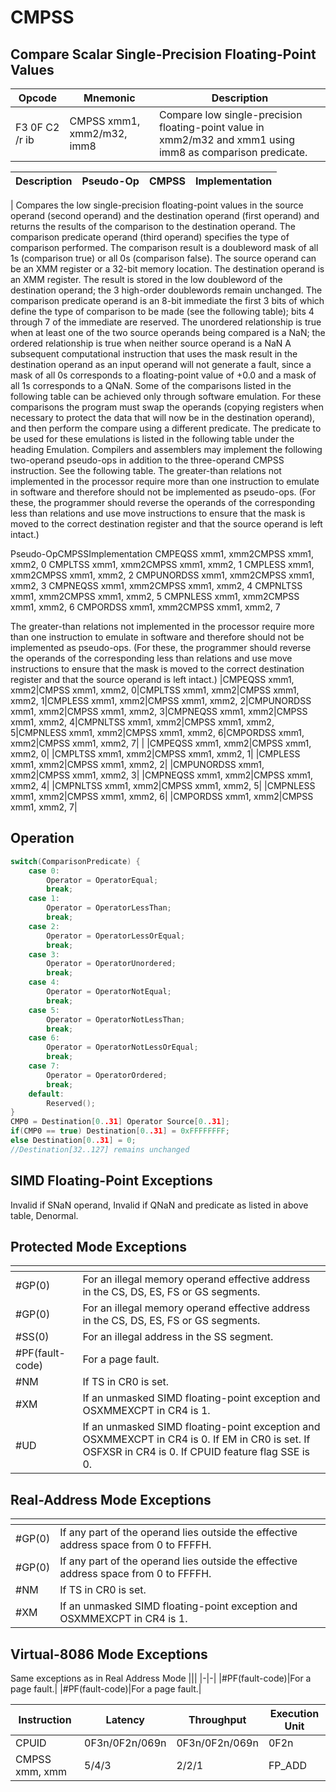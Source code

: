 # CMPSS
 
## Compare Scalar Single-Precision Floating-Point Values
 
 
|Opcode|Mnemonic|Description|
|-|-|-|
|F3 0F C2 /r ib|CMPSS xmm1, xmm2/m32, imm8|Compare low single-precision floating-point value in xmm2/m32 and xmm1 using imm8 as comparison predicate.|
 
|Description|Pseudo-Op|CMPSS|Implementation|
|-|-|-|-|
|
Compares the low single-precision floating-point values in the source operand (second operand) and the destination operand (first operand) and returns the results of the comparison to the destination operand. The comparison predicate operand (third operand) specifies the type of comparison performed. The comparison result is a doubleword mask of all 1s (comparison true) or all 0s (comparison false). The source operand can be an XMM register or a 32-bit memory location.
The destination operand is an XMM register. The result is stored in the low doubleword of the destination operand; the 3 high-order doublewords remain unchanged. The comparison predicate operand is an 8-bit immediate the first 3 bits of which define the type of comparison to be made (see the following table); bits 4 through 7 of the immediate are reserved.
The unordered relationship is true when at least one of the two source operands being compared is a NaN; the ordered relationship is true when neither source operand is a NaN A subsequent computational instruction that uses the mask result in the destination operand as an input operand will not generate a fault, since a mask of all 0s corresponds to a floating-point value of +0.0 and a mask of all 1s corresponds to a QNaN.
Some of the comparisons listed in the following table can be achieved only through software emulation.
For these comparisons the program must swap the operands (copying registers when necessary to protect the data that will now be in the destination operand), and then perform the compare using a different predicate. The predicate to be used for these emulations is listed in the following table under the heading Emulation.
Compilers and assemblers may implement the following two-operand pseudo-ops in addition to the three-operand CMPSS instruction. See the following table. The greater-than relations not implemented in the processor require more than one instruction to emulate in software and therefore should not be implemented as pseudo-ops. (For these, the programmer should reverse the operands of the corresponding less than relations and use move instructions to ensure that the mask is moved to the correct destination register and that the source operand is left intact.)


Pseudo-OpCMPSSImplementation
CMPEQSS xmm1, xmm2CMPSS xmm1, xmm2, 0
CMPLTSS xmm1, xmm2CMPSS xmm1, xmm2, 1
CMPLESS xmm1, xmm2CMPSS xmm1, xmm2, 2
CMPUNORDSS xmm1, xmm2CMPSS xmm1, xmm2, 3
CMPNEQSS xmm1, xmm2CMPSS xmm1, xmm2, 4
CMPNLTSS xmm1, xmm2CMPSS xmm1, xmm2, 5
CMPNLESS xmm1, xmm2CMPSS xmm1, xmm2, 6
CMPORDSS xmm1, xmm2CMPSS xmm1, xmm2, 7


The greater-than relations not implemented in the processor require more than one instruction to emulate in software and therefore should not be implemented as pseudo-ops. (For these, the programmer should reverse the operands of the corresponding less than relations and use move instructions to ensure that the mask is moved to the correct destination register and that the source operand is left intact.)
|CMPEQSS xmm1, xmm2|CMPSS xmm1, xmm2, 0|CMPLTSS xmm1, xmm2|CMPSS xmm1, xmm2, 1|CMPLESS xmm1, xmm2|CMPSS xmm1, xmm2, 2|CMPUNORDSS xmm1, xmm2|CMPSS xmm1, xmm2, 3|CMPNEQSS xmm1, xmm2|CMPSS xmm1, xmm2, 4|CMPNLTSS xmm1, xmm2|CMPSS xmm1, xmm2, 5|CMPNLESS xmm1, xmm2|CMPSS xmm1, xmm2, 6|CMPORDSS xmm1, xmm2|CMPSS xmm1, xmm2, 7|
|
|CMPEQSS xmm1, xmm2|CMPSS xmm1, xmm2, 0|
|CMPLTSS xmm1, xmm2|CMPSS xmm1, xmm2, 1|
|CMPLESS xmm1, xmm2|CMPSS xmm1, xmm2, 2|
|CMPUNORDSS xmm1, xmm2|CMPSS xmm1, xmm2, 3|
|CMPNEQSS xmm1, xmm2|CMPSS xmm1, xmm2, 4|
|CMPNLTSS xmm1, xmm2|CMPSS xmm1, xmm2, 5|
|CMPNLESS xmm1, xmm2|CMPSS xmm1, xmm2, 6|
|CMPORDSS xmm1, xmm2|CMPSS xmm1, xmm2, 7|
 
## Operation
 
```c
switch(ComparisonPredicate) {
	case 0:
		Operator = OperatorEqual;
		break;
	case 1:
		Operator = OperatorLessThan;
		break;
	case 2:
		Operator = OperatorLessOrEqual;
		break;
	case 3:
		Operator = OperatorUnordered;
		break;
	case 4:
		Operator = OperatorNotEqual;
		break;
	case 5:
		Operator = OperatorNotLessThan;
		break;
	case 6:
		Operator = OperatorNotLessOrEqual;
		break;
	case 7:
		Operator = OperatorOrdered;
		break;
	default:
		Reserved();
}
CMP0 = Destination[0..31] Operator Source[0..31];
if(CMP0 == true) Destination[0..31] = 0xFFFFFFFF;
else Destination[0..31] = 0;
//Destination[32..127] remains unchanged

```
 
 
## SIMD Floating-Point Exceptions
 
Invalid if SNaN operand, Invalid if QNaN and predicate as listed in above table, Denormal.
 
## Protected Mode Exceptions
 
|[]()||
|-|-|
|#GP(0)|For an illegal memory operand effective address in the CS, DS, ES, FS or GS segments.|
|#GP(0)|For an illegal memory operand effective address in the CS, DS, ES, FS or GS segments.|
|#SS(0)|For an illegal address in the SS segment.|
|#PF(fault-code)|For a page fault.|
|#NM|If TS in CR0 is set.|
|#XM|If an unmasked SIMD floating-point exception and OSXMMEXCPT in CR4 is 1.|
|#UD|If an unmasked SIMD floating-point exception and OSXMMEXCPT in CR4 is 0. If EM in CR0 is set. If OSFXSR in CR4 is 0. If CPUID feature flag SSE is 0.|
 
## Real-Address Mode Exceptions
 
|[]()||
|-|-|
|#GP(0)|If any part of the operand lies outside the effective address space from 0 to FFFFH.|
|#GP(0)|If any part of the operand lies outside the effective address space from 0 to FFFFH.|
|#NM|If TS in CR0 is set.|
|#XM|If an unmasked SIMD floating-point exception and OSXMMEXCPT in CR4 is 1.|
 
## Virtual-8086 Mode Exceptions
 
Same exceptions as in Real Address Mode
|[]()||
|-|-|
|#PF(fault-code)|For a page fault.|
|#PF(fault-code)|For a page fault.|
 
|Instruction|Latency|Throughput|Execution Unit|
|-|-|-|-|
|CPUID|0F3n/0F2n/069n|0F3n/0F2n/069n|0F2n|
|CMPSS xmm, xmm|5/4/3|2/2/1|FP_ADD|
